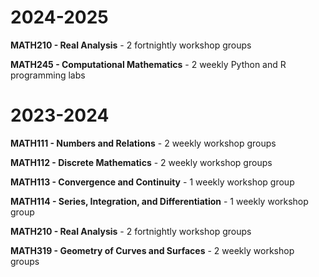 # 2024-2025
**MATH210 - Real Analysis** - 2 fortnightly workshop groups 

**MATH245 - Computational Mathematics** - 2 weekly Python and R programming labs

# 2023-2024
**MATH111 - Numbers and Relations** - 2 weekly workshop groups 

**MATH112 - Discrete Mathematics** - 2 weekly workshop groups 

**MATH113 - Convergence and Continuity** - 1 weekly workshop group

**MATH114 - Series, Integration, and Differentiation** - 1 weekly workshop group

**MATH210 - Real Analysis** - 2 fortnightly workshop groups

**MATH319 - Geometry of Curves and Surfaces** - 2 weekly workshop groups